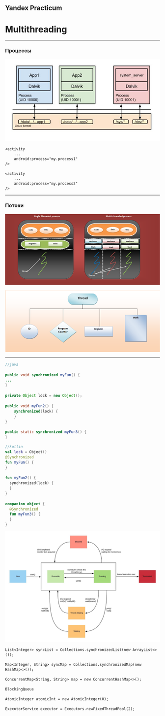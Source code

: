 ## Yandex Practicum
# Multithreading

---

### Процессы

![](images/processes.jpg)


```agsl
<activity
    ...
    android:process="my.process1"
/>

<activity
    ...
    android:process="my.process2"
/>
```

---

### Потоки

![](images/multithread.png)



![](images/thread.png)

---

```java
//java

public void synchronized myFun() {
...
}

private Object lock = new Object();

public void myFun2() {
    synchronized(lock) {
    }
}

public static synchronized myFun3() {
}
```

```kotlin
//kotlin
val lock = Object()
@Synchronized
fun myFun() {
}

fun myFun2() {
  synchronized(lock) {
  }
}

companion object {
  @Synchronized
  fun myFun3() {
  }
}


```
![](images/thread_lifecycle_java.jpeg)
```
List<Integer> syncList = Collections.synchronizedList(new ArrayList<>());

Map<Integer, String> syncMap = Collections.synchronizedMap(new HashMap<>());

ConcurrentMap<String, String> map = new ConcurrentHashMap<>();

BlockingQueue

AtomicInteger atomicInt = new AtomicInteger(0);

ExecutorService executor = Executors.newFixedThreadPool(2);

```
